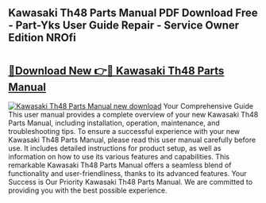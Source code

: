 ## Kawasaki Th48 Parts Manual PDF Download Free - Part-Yks User Guide Repair - Service Owner Edition NROfi

# <h2><a href="http://bc7901.oget.top/?id=Kawasaki+Th48+Parts+Manual">🔗Download New 👉🔴 Kawasaki Th48 Parts Manual</a></h2>

[![Kawasaki Th48 Parts Manual new download](https://i.imgur.com/5g1atiW.png)](http://bc7901.oget.top/?id=Kawasaki+Th48+Parts+Manual)
Your Comprehensive Guide This user manual provides a complete overview of your new Kawasaki Th48 Parts Manual, including installation, operation, maintenance, and troubleshooting tips. To ensure a successful experience with your new Kawasaki Th48 Parts Manual, please read this user manual carefully before use. It includes detailed instructions for product setup, as well as information on how to use its various features and capabilities. This remarkable Kawasaki Th48 Parts Manual offers a seamless blend of functionality and user-friendliness, thanks to its advanced features. Your Success is Our Priority Kawasaki Th48 Parts Manual. We are committed to providing you with the best possible experience.
